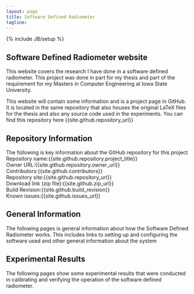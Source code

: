 ```yaml
---
layout: page
title: Software Defined Radiometer 
tagline:
---
```

{% include JB/setup %}

## Software Defined Radiometer website

This website covers the research I have done in a software defined radiometer.  This project was done in part for my thesis and part of the requirement for my Masters in Computer Engineering at Iowa State University.  

This website will contain some information and is a project page in GitHub.  It is located in the same repository that also houses the original LaTeX files for the thesis and also any source code used in the experiments.  You can find this repository here {{site.github.repository_url}}

## Repository Information
The following is key information about the GitHub repository for this project
Repository name:{{site.github.repository.project_title}}<br />
Owner URL:{{site.github.repository.owner_url}}<br />
Contributors:{{site.github.contributors}}<br />
Repository site:{{site.github.repository_url}}<br />
Download link (zip file):{{site.github.zip_url}}<br />
Build Revision:{{site.github.build_revision}}<br />
Known issues:{{site.github.issues_url}}<br />

## General Information
The following pages is general information about how the Software Defined Radiometer works.  This includes links to setting up and configuring the software used and other general information about the system


## Experimental Results
The following pages show some experimental results that were conducted in calibrating and verifying the operation of the software defined radiometer.

